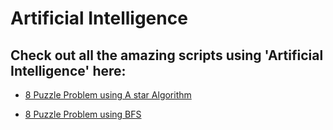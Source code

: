 # Artificial Intelligence

## Check out all the amazing scripts using 'Artificial Intelligence' here:

- [8 Puzzle Problem using A star Algorithm](https://github.com/prathimacode-hub/PyAlgo-Tree/tree/main/Artificial%20Intelligence/8%20Puzzle%20Problem%20using%20A%20star%20Algorithm)

- [8 Puzzle Problem using BFS](https://github.com/prathimacode-hub/PyAlgo-Tree/tree/main/Artificial%20Intelligence/8%20Puzzle%20Problem%20using%20BFS)

